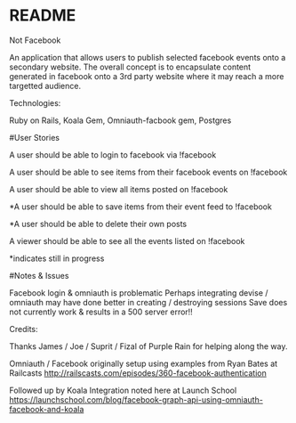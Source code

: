 # README

Not Facebook 

An application that allows users to publish selected facebook events onto a secondary website.
The overall concept is to encapsulate content generated in facebook onto a 3rd party website where it may reach a more targetted audience.

Technologies: 

Ruby on Rails, Koala Gem, Omniauth-facbook gem, Postgres

#User Stories

A user should be able to login to facebook via !facebook

A user should be able to see items from their facebook events on !facebook

A user should be able to view all items posted on !facebook

*A user should be able to save items from their event feed to !facebook

*A user should be able to delete their own posts

A viewer should be able to see all the events listed on !facebook


*indicates still in progress

#Notes & Issues

Facebook login & omniauth is problematic
Perhaps integrating devise / omniauth may have done better in creating / destroying sessions
Save does not currently work & results in a 500 server error!!


Credits:

Thanks James / Joe / Suprit / Fizal of Purple Rain for helping along the way.


Omniauth / Facebook originally setup using examples from 
Ryan Bates at Railcasts 
http://railscasts.com/episodes/360-facebook-authentication

Followed up by Koala Integration noted here at Launch School
https://launchschool.com/blog/facebook-graph-api-using-omniauth-facebook-and-koala
